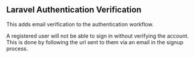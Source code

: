 

## Laravel Authentication Verification

This adds email verification to the authentication workflow. 

A registered user will not be able to sign in without verifying the account. This is done by following the url sent to them via an email in the signup process. 
